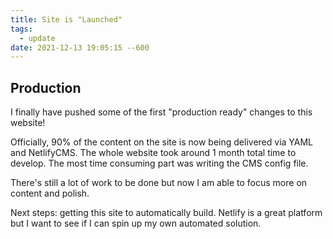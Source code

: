 ```yaml
---
title: Site is "Launched"
tags:
  - update
date: 2021-12-13 19:05:15 --600
---
```

## Production

I finally have pushed some of the first "production ready" changes to this website! 

Officially, 90% of the content on the site is now being delivered via YAML and NetlifyCMS. The whole website took around 1 month total time to develop. The most time consuming part was writing the CMS config file. 

There's still a lot of work to be done but now I am able to focus more on content and polish. 

Next steps: getting this site to automatically build. Netlify is a great platform but I want to see if I can spin up my own automated solution.